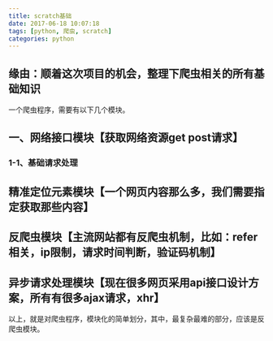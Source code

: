 ```yaml
---
title: scratch基础
date: 2017-06-18 10:07:18
tags: [python, 爬虫, scratch]
categories: python
---
```


## 缘由：顺着这次项目的机会，整理下爬虫相关的所有基础知识

<!--more-->

一个爬虫程序，需要有以下几个模块。

## 一、网络接口模块【获取网络资源get post请求】
### 1-1、基础请求处理


## 精准定位元素模块【一个网页内容那么多，我们需要指定获取那些内容】

## 反爬虫模块【主流网站都有反爬虫机制，比如：refer相关，ip限制，请求时间判断，验证码机制】

## 异步请求处理模块【现在很多网页采用api接口设计方案，所有有很多ajax请求，xhr】


以上，就是对爬虫程序，模块化的简单划分，其中，最复杂最难的部分，应该是反爬虫模块。
